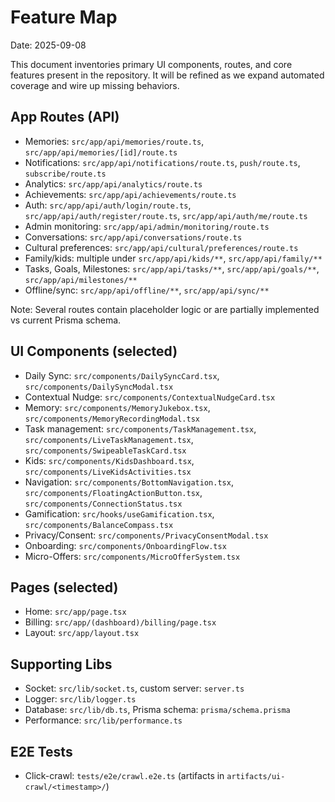 # Feature Map

Date: 2025-09-08

This document inventories primary UI components, routes, and core features present in the repository. It will be refined as we expand automated coverage and wire up missing behaviors.

## App Routes (API)

- Memories: `src/app/api/memories/route.ts`, `src/app/api/memories/[id]/route.ts`
- Notifications: `src/app/api/notifications/route.ts`, `push/route.ts`, `subscribe/route.ts`
- Analytics: `src/app/api/analytics/route.ts`
- Achievements: `src/app/api/achievements/route.ts`
- Auth: `src/app/api/auth/login/route.ts`, `src/app/api/auth/register/route.ts`, `src/app/api/auth/me/route.ts`
- Admin monitoring: `src/app/api/admin/monitoring/route.ts`
- Conversations: `src/app/api/conversations/route.ts`
- Cultural preferences: `src/app/api/cultural/preferences/route.ts`
- Family/kids: multiple under `src/app/api/kids/**`, `src/app/api/family/**`
- Tasks, Goals, Milestones: `src/app/api/tasks/**`, `src/app/api/goals/**`, `src/app/api/milestones/**`
- Offline/sync: `src/app/api/offline/**`, `src/app/api/sync/**`

Note: Several routes contain placeholder logic or are partially implemented vs current Prisma schema.

## UI Components (selected)

- Daily Sync: `src/components/DailySyncCard.tsx`, `src/components/DailySyncModal.tsx`
- Contextual Nudge: `src/components/ContextualNudgeCard.tsx`
- Memory: `src/components/MemoryJukebox.tsx`, `src/components/MemoryRecordingModal.tsx`
- Task management: `src/components/TaskManagement.tsx`, `src/components/LiveTaskManagement.tsx`, `src/components/SwipeableTaskCard.tsx`
- Kids: `src/components/KidsDashboard.tsx`, `src/components/LiveKidsActivities.tsx`
- Navigation: `src/components/BottomNavigation.tsx`, `src/components/FloatingActionButton.tsx`, `src/components/ConnectionStatus.tsx`
- Gamification: `src/hooks/useGamification.tsx`, `src/components/BalanceCompass.tsx`
- Privacy/Consent: `src/components/PrivacyConsentModal.tsx`
- Onboarding: `src/components/OnboardingFlow.tsx`
- Micro-Offers: `src/components/MicroOfferSystem.tsx`

## Pages (selected)

- Home: `src/app/page.tsx`
- Billing: `src/app/(dashboard)/billing/page.tsx`
- Layout: `src/app/layout.tsx`

## Supporting Libs

- Socket: `src/lib/socket.ts`, custom server: `server.ts`
- Logger: `src/lib/logger.ts`
- Database: `src/lib/db.ts`, Prisma schema: `prisma/schema.prisma`
- Performance: `src/lib/performance.ts`

## E2E Tests

- Click-crawl: `tests/e2e/crawl.e2e.ts` (artifacts in `artifacts/ui-crawl/<timestamp>/`)
